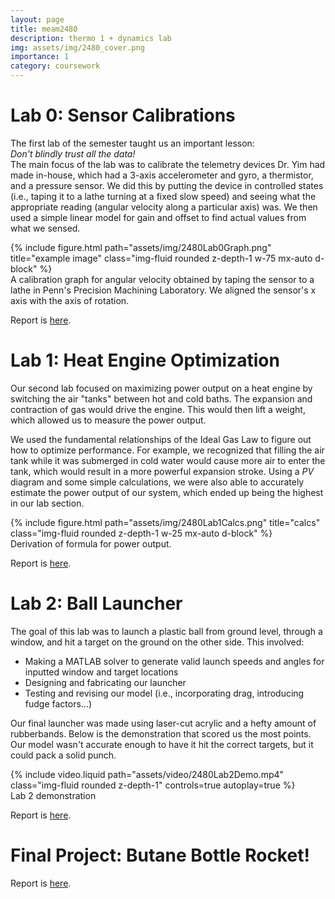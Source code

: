 ```yaml
---
layout: page
title: meam2480
description: thermo 1 + dynamics lab
img: assets/img/2480_cover.png
importance: 1
category: coursework
---
```


# Lab 0: Sensor Calibrations
The first lab of the semester taught us an important lesson:<br>
*Don't blindly trust all the data!*<br>
The main focus of the lab was to calibrate the telemetry devices Dr. Yim had made in-house, which had a 3-axis accelerometer and gyro, a thermistor, and a pressure sensor. We did this by putting the device in controlled states (i.e., taping it to a lathe turning at a fixed slow speed) and seeing what the appropriate reading (angular velocity along a particular axis) was. We then used a simple linear model for gain and offset to find actual values from what we sensed.
<div class="row">
    <div class="col-sm mt-3 mt-md-0">
        {% include figure.html path="assets/img/2480Lab0Graph.png" title="example image" class="img-fluid rounded z-depth-1 w-75 mx-auto d-block" %}
    </div>
</div>
<div class="caption">
    A calibration graph for angular velocity obtained by taping the sensor to a lathe in Penn's Precision Machining Laboratory. We aligned the sensor's x axis with the axis of rotation.
</div>

Report is [here](https://ashna-khemani.github.io/assets/pdf/2480Lab0.pdf).

# Lab 1: Heat Engine Optimization
Our second lab focused on maximizing power output on a heat engine by switching the air "tanks" between hot and cold baths. The expansion and contraction of gas would drive the engine. This would then lift a weight, which allowed us to measure the power output. 

We used the fundamental relationships of the Ideal Gas Law to figure out how to optimize performance. For example, we recognized that filling the air tank while it was submerged in cold water would cause more air to enter the tank, which would result in a more powerful expansion stroke. Using a *PV* diagram and some simple calculations, we were also able to accurately estimate the power output of our system, which ended up being the highest in our lab section.

<div class="row">
    <div class="col-sm mt-3 mt-md-0">
        {% include figure.html path="assets/img/2480Lab1Calcs.png" title="calcs" class="img-fluid rounded z-depth-1 w-25 mx-auto d-block" %}
    </div>
</div>
<div class="caption">
    Derivation of formula for power output.
</div>

Report is [here](https://ashna-khemani.github.io/assets/pdf/2480Lab1.pdf).

# Lab 2: Ball Launcher
The goal of this lab was to launch a plastic ball from ground level, through a window, and hit a target on the ground on the other side. This involved:
* Making a MATLAB solver to generate valid launch speeds and angles for inputted window and target locations
* Designing and fabricating our launcher
* Testing and revising our model (i.e., incorporating drag, introducing fudge factors...)

Our final launcher was made using laser-cut acrylic and a hefty amount of rubberbands. Below is the demonstration that scored us the most points. Our model wasn't accurate enough to have it hit the correct targets, but it could pack a solid punch.

<div class="row mt-3">
    <div class="col-sm mt-3 mt-md-0">
        {% include video.liquid path="assets/video/2480Lab2Demo.mp4" class="img-fluid rounded z-depth-1" controls=true autoplay=true %}
    </div>
</div>
<div class="caption">
    Lab 2 demonstration
</div>

Report is [here](https://ashna-khemani.github.io/assets/pdf/2480Lab2.pdf).

# Final Project: Butane Bottle Rocket!

Report is [here](https://ashna-khemani.github.io/assets/pdf/2480Lab2.pdf).